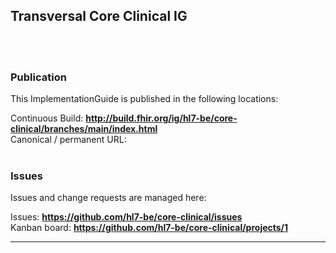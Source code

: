 Transversal Core Clinical IG
---

<br> </br>
###
### Publication
This ImplementationGuide is published in the following locations:

Continuous Build: __http://build.fhir.org/ig/hl7-be/core-clinical/branches/main/index.html__  
Canonical / permanent URL: 
<br> </br>

### Issues
Issues and change requests are managed here:  

Issues:  __https://github.com/hl7-be/core-clinical/issues__  
Kanban board:  __https://github.com/hl7-be/core-clinical/projects/1__  





---
